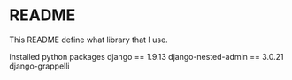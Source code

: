 # README #

This README define what library that I use.

installed python packages
django == 1.9.13
django-nested-admin == 3.0.21
django-grappelli

